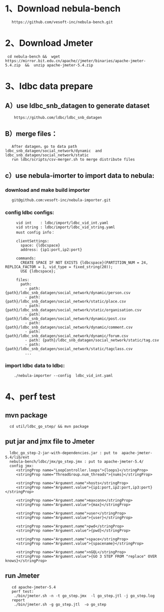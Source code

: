 # 1、Download nebula-bench 
    
       https://github.com/vesoft-inc/nebula-bench.git
 
# 2、Download Jmeter
     cd nebula-bench &&  wget https://mirror.bit.edu.cn/apache//jmeter/binaries/apache-jmeter-5.4.zip  &&  unzip apache-jmeter-5.4.zip 
  
# 3、ldbc data prepare
##  A）use ldbc_snb_datagen to generate dataset
        https://github.com/ldbc/ldbc_snb_datagen
   
##  B）merge files： 
       After datagen，go to data path ldbc_snb_datagen/social_network/dynamic  and ldbc_snb_datagen/social_network/static 
       run ldbc/scripts/csv-merger.sh to merge distribute files 

##  c）use nebula-imorter to import data to nebula:
###    download and make build importer
       git@github.com:vesoft-inc/nebula-importer.git
###    config ldbc configs:     
         vid int    : ldbc/import/ldbc_vid_int.yaml
         vid string : ldbc/import/ldbc_vid_string.yaml
         must config info：
         
         clientSettings:
           space: {ldbcspace}
           address: {ip1:port,ip2:port}
          
         commands:  
           CREATE SPACE IF NOT EXISTS {ldbcspace}(PARTITION_NUM = 24, REPLICA_FACTOR = 1, vid_type = fixed_string(20));
           USE {ldbcspace};
       
         files: 
           path:
             - path: {path}/ldbc_snb_datagen/social_network/dynamic/person.csv
             - path: {path}/ldbc_snb_datagen/social_network/static/place.csv
             - path: {path}/ldbc_snb_datagen/social_network/static/organisation.csv
             - path: {path}/ldbc_snb_datagen/social_network/dynamic/post.csv
             - path: {path}/ldbc_snb_datagen/social_network/dynamic/comment.csv
             - path: {path}/ldbc_snb_datagen/social_network/dynamic/forum.csv
             - path: {path}/ldbc_snb_datagen/social_network/static/tag.csv
             - path: {path}/ldbc_snb_datagen/social_network/static/tagclass.csv
             ...
           
###     import ldbc data to ldbc:
        ./nebula-importer --config  ldbc_vid_int.yaml
 
#   4、perf test
##    mvn package
      cd util/ldbc_go_step/ && mvn package
      
      
##    put  jar and jmx file to Jmeter 
      ldbc_go_step-2-jar-with-dependencies.jar : put to  apache-jmeter-5.4/lib/ext
      nebula-bench/ldbc/jmx/go_step.jmx : put to apache-jmeter-5.4/
      config jmx: 
         <stringProp name="LoopController.loops">{loops}</stringProp> 
         <stringProp name="ThreadGroup.num_threads">{nums}</stringProp> 
        
         <stringProp name="Argument.name">hosts</stringProp>
         <stringProp name="Argument.value">{ip1:port,ip2:port,ip3:port}</stringProp>
         
         <stringProp name="Argument.name">maxconn</stringProp>
         <stringProp name="Argument.value">{max}</stringProp>
        
         <stringProp name="Argument.name">user</stringProp>
         <stringProp name="Argument.value">{user}</stringProp>
              
         <stringProp name="Argument.name">pwd</stringProp>
         <stringProp name="Argument.value">{pwd}</stringProp>
               
         <stringProp name="Argument.name">space</stringProp>
         <stringProp name="Argument.value">{spacename}</stringProp>
         
         <stringProp name="Argument.name">nGQL</stringProp>
         <stringProp name="Argument.value">{GO 3 STEP FROM "replace" OVER knows}</stringProp>
    
##     run Jmeter
       cd apache-jmeter-5.4 
       perf test:
        ./bin/jmeter.sh -n -t go_step.jmx  -l go_step.jtl -j go_step.log
       report
        ./bin/jmeter.sh -g go_step.jtl  -o go_step
       
      
       

       
   
       
